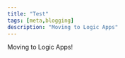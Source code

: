 ```yaml
---
title: "Test"
tags: [meta,blogging]
description: "Moving to Logic Apps"
---
```


Moving to Logic Apps!
